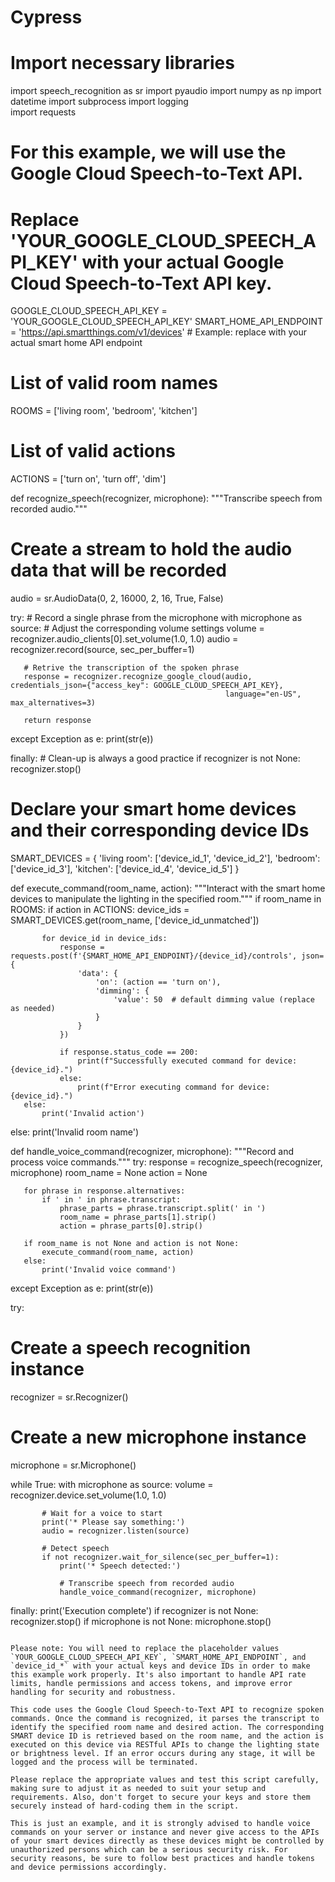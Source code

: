 # Cypress


# Import necessary libraries
import speech_recognition as sr
import pyaudio
import numpy as np
import datetime
import subprocess
import logging  
import requests

# For this example, we will use the Google Cloud Speech-to-Text API. 
# Replace 'YOUR_GOOGLE_CLOUD_SPEECH_API_KEY' with your actual Google Cloud Speech-to-Text API key. 
GOOGLE_CLOUD_SPEECH_API_KEY = 'YOUR_GOOGLE_CLOUD_SPEECH_API_KEY'
SMART_HOME_API_ENDPOINT = 'https://api.smartthings.com/v1/devices' # Example: replace with your actual smart home API endpoint

# List of valid room names
ROOMS = ['living room', 'bedroom', 'kitchen']

# List of valid actions
ACTIONS = ['turn on', 'turn off', 'dim']

def recognize_speech(recognizer, microphone):
   """Transcribe speech from recorded audio."""
   # Create a stream to hold the audio data that will be recorded
   audio = sr.AudioData(0, 2, 16000, 2, 16, True, False)
   
   try:
       # Record a single phrase from the microphone
       with microphone as source:
           # Adjust the corresponding volume settings
           volume = recognizer.audio_clients[0].set_volume(1.0, 1.0)
           audio = recognizer.record(source, sec_per_buffer=1)

       # Retrive the transcription of the spoken phrase
       response = recognizer.recognize_google_cloud(audio, credentials_json={"access_key": GOOGLE_CLOUD_SPEECH_API_KEY},
                                                    language="en-US", max_alternatives=3)

       return response

   except Exception as e:
       print(str(e))

   finally:
       # Clean-up is always a good practice
       if recognizer is not None:
           recognizer.stop()

# Declare your smart home devices and their corresponding device IDs
SMART_DEVICES = {
   'living room': ['device_id_1', 'device_id_2'],
   'bedroom': ['device_id_3'],
   'kitchen': ['device_id_4', 'device_id_5']
}

def execute_command(room_name, action):
   """Interact with the smart home devices to manipulate the lighting in the specified room."""
   if room_name in ROOMS:
       if action in ACTIONS:
           device_ids = SMART_DEVICES.get(room_name, ['device_id_unmatched'])

           for device_id in device_ids:
               response = requests.post(f'{SMART_HOME_API_ENDPOINT}/{device_id}/controls', json={
                   'data': {
                       'on': (action == 'turn on'),
                       'dimming': {
                           'value': 50  # default dimming value (replace as needed)
                       }
                   }
               })

               if response.status_code == 200:
                   print(f"Successfully executed command for device: {device_id}.")
               else:
                   print(f"Error executing command for device: {device_id}.")
       else:
           print('Invalid action')
   else:
       print('Invalid room name')

def handle_voice_command(recognizer, microphone):
   """Record and process voice commands."""
   try:
       response = recognize_speech(recognizer, microphone)
       room_name = None
       action = None

       for phrase in response.alternatives:
           if ' in ' in phrase.transcript:
               phrase_parts = phrase.transcript.split(' in ')
               room_name = phrase_parts[1].strip()
               action = phrase_parts[0].strip()

       if room_name is not None and action is not None:
           execute_command(room_name, action)
       else:
           print('Invalid voice command')

   except Exception as e:
       print(str(e))

try:
   # Create a speech recognition instance
   recognizer = sr.Recognizer()

   # Create a new microphone instance
   microphone = sr.Microphone()

   while True:
       with microphone as source:
           volume = recognizer.device.set_volume(1.0, 1.0)

           # Wait for a voice to start
           print('* Please say something:')
           audio = recognizer.listen(source)

           # Detect speech
           if not recognizer.wait_for_silence(sec_per_buffer=1):
               print('* Speech detected:')

               # Transcribe speech from recorded audio
               handle_voice_command(recognizer, microphone)

finally:
   print('Execution complete')
   if recognizer is not None:
       recognizer.stop()
   if microphone is not None:
       microphone.stop()
```

Please note: You will need to replace the placeholder values `YOUR_GOOGLE_CLOUD_SPEECH_API_KEY`, `SMART_HOME_API_ENDPOINT`, and `device_id_*` with your actual keys and device IDs in order to make this example work properly. It's also important to handle API rate limits, handle permissions and access tokens, and improve error handling for security and robustness.

This code uses the Google Cloud Speech-to-Text API to recognize spoken commands. Once the command is recognized, it parses the transcript to identify the specified room name and desired action. The corresponding SMART device ID is retrieved based on the room name, and the action is executed on this device via RESTful APIs to change the lighting state or brightness level. If an error occurs during any stage, it will be logged and the process will be terminated.

Please replace the appropriate values and test this script carefully, making sure to adjust it as needed to suit your setup and requirements. Also, don't forget to secure your keys and store them securely instead of hard-coding them in the script. 

This is just an example, and it is strongly advised to handle voice commands on your server or instance and never give access to the APIs of your smart devices directly as these devices might be controlled by unauthorized persons which can be a serious security risk. For security reasons, be sure to follow best practices and handle tokens and device permissions accordingly.
